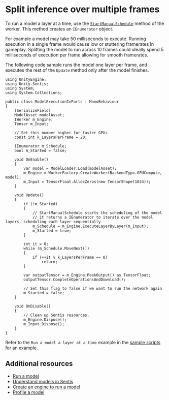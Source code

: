 # Split inference over multiple frames

To run a model a layer at a time, use the [`StartManualSchedule`](xref:Unity.Sentis.GenericWorker.StartManualSchedule) method of the worker. This method creates an `IEnumerator` object.

For example a model may take 50 milliseconds to execute. Running execution in a single frame would cause low or stuttering framerates in gameplay. Splitting the model to run across 10 frames could ideally spend 5 milliseconds of execution per frame allowing for smooth framerates.

The following code sample runs the model one layer per frame, and executes the rest of the `Update` method only after the model finishes.

```
using UnityEngine;
using Unity.Sentis;
using System;
using System.Collections;

public class ModelExecutionInParts : MonoBehaviour
{
    [SerializeField]
    ModelAsset modelAsset;
    IWorker m_Engine;
    Tensor m_Input;

    // Set this number higher for faster GPUs
    const int k_LayersPerFrame = 20;

    IEnumerator m_Schedule;
    bool m_Started = false;

    void OnEnable()
    {
        var model = ModelLoader.Load(modelAsset);
        m_Engine = WorkerFactory.CreateWorker(BackendType.GPUCompute, model);
        m_Input = TensorFloat.AllocZeros(new TensorShape(1024));
    }

    void Update()
    {
        if (!m_Started)
        {
            // StartManualSchedule starts the scheduling of the model
            // it returns a IEnumerator to iterate over the model layers, scheduling each layer sequentially
            m_Schedule = m_Engine.ExecuteLayerByLayer(m_Input);
            m_Started = true;
        }

        int it = 0;
        while (m_Schedule.MoveNext())
        {
            if (++it % k_LayersPerFrame == 0)
                return;
        }

        var outputTensor = m_Engine.PeekOutput() as TensorFloat;
        outputTensor.CompleteOperationsAndDownload();

        // Set this flag to false if we want to run the network again
        m_Started = false;
    }

    void OnDisable()
    {
        // Clean up Sentis resources.
        m_Engine.Dispose();
        m_Input.Dispose();
    }
}
```

Refer to the `Run a model a layer at a time` example in the [sample scripts](package-samples.md) for an example.

## Additional resources

- [Run a model](run-a-model.md)
- [Understand models in Sentis](models-concept.md)
- [Create an engine to run a model](create-an-engine.md)
- [Profile a model](profile-a-model.md)
